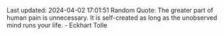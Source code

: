 Last updated: 2024-04-02 17:01:51
Random Quote: The greater part of human pain is unnecessary. It is self-created as long as the unobserved mind runs your life. - Eckhart Tolle